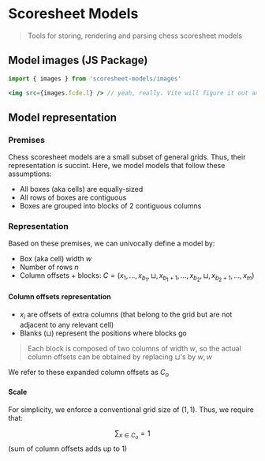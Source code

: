# Scoresheet Models

> Tools for storing, rendering and parsing chess scoresheet models

## Model images (JS Package)

```jsx
import { images } from 'scoresheet-models/images'

<img src={images.fcde.l} /> // yeah, really. Vite will figure it out and include it inside assets
```

## Model representation

### Premises

Chess scoresheet models are a small subset of general grids. Thus, their representation is succint. Here, we model models that follow these assumptions:

- All boxes (aka cells) are equally-sized
- All rows of boxes are contiguous
- Boxes are grouped into blocks of 2 contiguous columns

### Representation

Based on these premises, we can univocally define a model by:

- Box (aka cell) width $w$
- Number of rows $n$
- Column offsets + blocks: $C = (x_1,...,x_{b_1},\sqcup, x_{b_1+1}, ..., x_{b_2}, \sqcup, x_{b_2+1}, ..., x_m)$

#### Column offsets representation
- $x_i$ are offsets of extra columns (that belong to the grid but are not adjacent to any relevant cell)
- Blanks ($\sqcup$) represent the positions where blocks go

> Each block is composed of two columns of width $w$, so the actual column offsets can be obtained by replacing $\sqcup$'s by $w, w$

We refer to these expanded column offsets as $C_o$

#### Scale

For simplicity, we enforce a conventional grid size of $(1, 1)$. Thus, we require that:

$$\sum_{x\in C_o} = 1$$
(sum of column offsets adds up to 1)